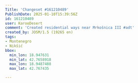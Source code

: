 ```yaml
---
Title: 'Changeset #161210489'
PublishDate: 2025-01-10T15:39:56Z
id: 161210489
user: KarooDesert
comment: 'Created residential ways near Mrkošnica III #adt'
created_by: JOSM/1.5 (19265 en)
tags:
- Montenegro
- Nikšić
bbox:
  min_lon: 18.947631
  min_lat: 42.7658918
  max_lon: 18.9487488
  max_lat: 42.767435

---
```

